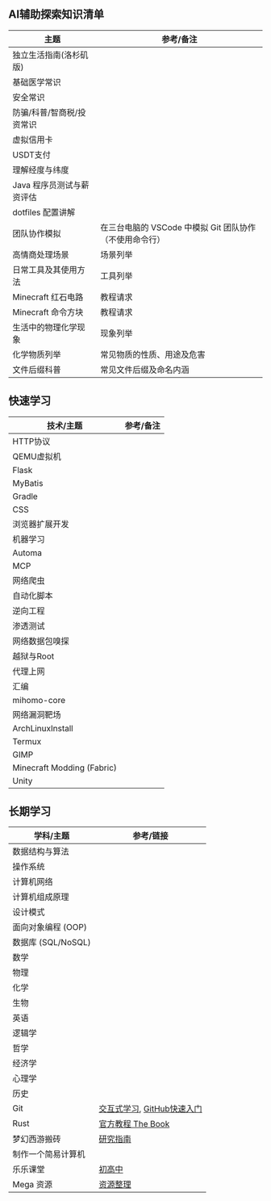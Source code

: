 ## AI辅助探索知识清单

| 主题              | 参考/备注                              |
| --------------- | ---------------------------------- |
| 独立生活指南(洛杉矶版)    |                                    |
| 基础医学常识          |                                    |
| 安全常识            |                                    |
| 防骗/科普/智商税/投资常识  |                                    |
| 虚拟信用卡           |                                    |
| USDT支付          |                                    |
| 理解经度与纬度         |                                    |
| Java 程序员测试与薪资评估 |                                    |
| dotfiles 配置讲解   |                                    |
| 团队协作模拟          | 在三台电脑的 VSCode 中模拟 Git 团队协作（不使用命令行） |
| 高情商处理场景         | 场景列举                               |
| 日常工具及其使用方法      | 工具列举                               |
| Minecraft 红石电路  | 教程请求                               |
| Minecraft 命令方块  | 教程请求                               |
| 生活中的物理化学现象      | 现象列举                               |
| 化学物质列举          | 常见物质的性质、用途及危害                      |
| 文件后缀科普          | 常见文件后缀及命名内涵                        |

## 快速学习

| 技术/主题                      | 参考/备注 |
| -------------------------- | ----- |
| HTTP协议                     |       |
| QEMU虚拟机                    |       |
| Flask                      |       |
| MyBatis                    |       |
| Gradle                     |       |
| CSS                        |       |
| 浏览器扩展开发                    |       |
| 机器学习                       |       |
| Automa                     |       |
| MCP                        |       |
| 网络爬虫                       |       |
| 自动化脚本                      |       |
| 逆向工程                       |       |
| 渗透测试                       |       |
| 网络数据包嗅探                    |       |
| 越狱与Root                    |       |
| 代理上网                       |       |
| 汇编                         |       |
| mihomo-core                |       |
| 网络漏洞靶场                     |       |
| ArchLinuxInstall           |       |
| Termux                     |       |
| GIMP                       |       |
| Minecraft Modding (Fabric) |       |
| Unity                      |       |

## 长期学习

| 学科/主题           | 参考/链接                                                                                                               |
| --------------- | ------------------------------------------------------------------------------------------------------------------- |
| 数据结构与算法         |                                                                                                                     |
| 操作系统            |                                                                                                                     |
| 计算机网络           |                                                                                                                     |
| 计算机组成原理         |                                                                                                                     |
| 设计模式            |                                                                                                                     |
| 面向对象编程 (OOP)    |                                                                                                                     |
| 数据库 (SQL/NoSQL) |                                                                                                                     |
| 数学              |                                                                                                                     |
| 物理              |                                                                                                                     |
| 化学              |                                                                                                                     |
| 生物              |                                                                                                                     |
| 英语              |                                                                                                                     |
| 逻辑学             |                                                                                                                     |
| 哲学              |                                                                                                                     |
| 经济学             |                                                                                                                     |
| 心理学             |                                                                                                                     |
| 历史              |                                                                                                                     |
| Git             | [交互式学习](https://learngitbranching.js.org), [GitHub快速入门](https://docs.github.com/get-started/quickstart/hello-world) |
| Rust            | [官方教程 The Book](https://doc.rust-lang.org/book)                                                                     |
| 梦幻西游搬砖          | [研究指南](https://item.taobao.com/item.htm?id=680103533549)                                                            |
| 制作一个简易计算机       |                                                                                                                     |
| 乐乐课堂            | [初高中](https://pan.baidu.com/s/1Gltyjb9UaBmG7RWEhHupRw?pwd=6z4c)                                                     |
| Mega 资源         | [资源整理](https://mega.nz/folder/S2x1zbKD#UvcYCWQXaljR5eJU2KNOng)                                                      |